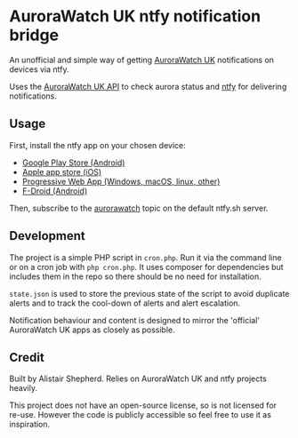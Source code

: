 # AuroraWatch UK ntfy notification bridge

An unofficial and simple way of getting [AuroraWatch UK](https://aurorawatch.lancs.ac.uk) notifications on devices via ntfy.

Uses the [AuroraWatch UK API](https://aurorawatch.lancs.ac.uk/api-info/) to check aurora status and [ntfy](https://ntfy.sh) for delivering notifications.

## Usage

First, install the ntfy app on your chosen device:

- [Google Play Store (Android)](https://play.google.com/store/apps/details?id=io.heckel.ntfy&pli=1)
- [Apple app store (iOS)](https://apps.apple.com/us/app/ntfy/id1625396347)
- [Progressive Web App (Windows, macOS, linux, other)](https://ntfy.sh/app)
- [F-Droid (Android)](https://f-droid.org/en/packages/io.heckel.ntfy/)

Then, subscribe to the [aurorawatch](https://ntfy.sh/aurorawatch) topic on the default ntfy.sh server.

## Development

The project is a simple PHP script in `cron.php`. Run it via the command line or on a cron job with `php cron.php`. It uses composer for dependencies but includes them in the repo so there should be no need for installation.

`state.json` is used to store the previous state of the script to avoid duplicate alerts and to track the cool-down of alerts and alert escalation.

Notification behaviour and content is designed to mirror the 'official' AuroraWatch UK apps as closely as possible.

## Credit

Built by Alistair Shepherd. Relies on AuroraWatch UK and ntfy projects heavily.

This project does not have an open-source license, so is not licensed for re-use. However the code is publicly accessible so feel free to use it as inspiration.